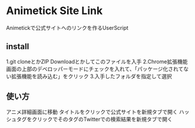 # Animetick Site Link
Animetickで公式サイトへのリンクを作るUserScript

## install
 1.git cloneとかZIP Downloadとかしてこのファイルを入手
 2.Chrome拡張機能画面の上部のデベロッパーモードにチェックを入れて、「パッケージ化されてない拡張機能を読み込む」をクリック
 3.入手したフォルダを指定して選択

## 使い方
 アニメ詳細画面に移動
 タイトルをクリックで公式サイトを新規タブで開く
 ハッシュタグをクリックでそのタグのTwitterでの検索結果を新規タブで開く
